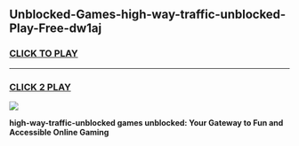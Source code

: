 
## Unblocked-Games-high-way-traffic-unblocked-Play-Free-dw1aj
<h3>
<a href="https://premium76.site?title=high-way-traffic-unblocked&ref=19M">CLICK TO PLAY</a></h3>
<hr>

<h3>
<a href="https://premium76.site?title=high-way-traffic-unblocked&ref=19M">CLICK 2 PLAY</a>
  
</h3>

<a href="https://premium76.site?title=high-way-traffic-unblocked&ref=19M"><img src="https://clearcache.store/games.png"></a>


**high-way-traffic-unblocked games unblocked: Your Gateway to Fun and Accessible Online Gaming**
